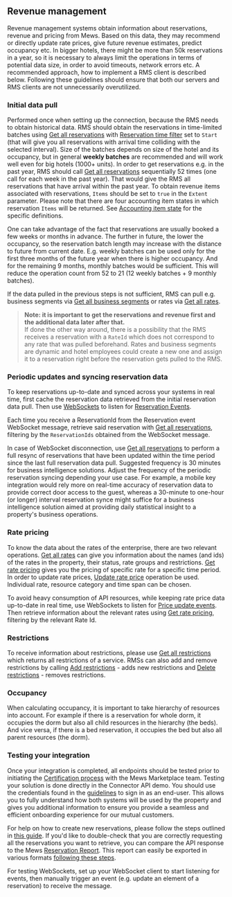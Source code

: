## Revenue management

Revenue management systems obtain information about reservations, revenue and pricing from Mews. Based on this data, they may recommend or directly update rate prices, give future revenue estimates, predict occupancy etc. In bigger hotels, there might be more than 50k reservations in a year, so it is necessary to always limit the operations in terms of potential data size, in order to avoid timeouts, network errors etc. A recommended approach, how to implement a RMS client is described below. Following these guidelines should ensure that both our servers and RMS clients are not unnecessarily overutilized.

### Initial data pull

Performed once when setting up the connection, because the RMS needs to obtain historical data. RMS should obtain the reservations in time-limited batches using [Get all reservations](../operations/reservations.md#get-all-reservations) with [Reservation time filter](../operations/reservations.md#reservation-time-filter) set to `Start` \(that will give you all reservations with arrival time colliding with the selected interval\). Size of the batches depends on size of the hotel and its occupancy, but in general **weekly batches** are recommended and will work well even for big hotels \(1000+ units\). In order to get reservations e.g. in the past year, RMS should call [Get all reservations](../operations/reservations.md#get-all-reservations) sequentially 52 times \(one call for each week in the past year\). That would give the RMS all reservations that have arrival within the past year. To obtain revenue items associated with reservations, `Items` should be set to `true` in the `Extent` parameter. Please note that there are four accounting item states in which reservation `Items` will be returned. See [Accounting item state](../operations/accountingitems.md#accounting-item-state) for the specific definitions.

One can take advantage of the fact that reservations are usually booked a few weeks or months in advance. The further in future, the lower the occupancy, so the reservation batch length may increase with the distance to future from current date. E.g. weekly batches can be used only for the first three months of the future year when there is higher occupancy. And for the remaining 9 months, monthly batches would be sufficient. This will reduce the operation count from 52 to 21 \(12 weekly batches + 9 monthly batches\).

If the data pulled in the previous steps is not sufficient, RMS can pull e.g. business segments via [Get all business segments](../operations/businesssegments.md#get-all-business-segments) or rates via [Get all rates](../operations/rates.md#get-all-rates). 

> **Note: it is important to get the reservations and revenue first and the additional data later after that.**<br/>
> If done the other way around, there is a possibility that the RMS receives a reservation with a `RateId` which does not correspond to any rate that was pulled beforehand. Rates and business segments are dynamic and hotel employees could create a new one and assign it to a reservation right before the reservation gets pulled to the RMS.

### Periodic updates and syncing reservation data

To keep reservations up-to-date and synced across your systems in real time, first cache the reservation data retrieved from the initial reservation data pull. Then use [WebSockets](../websockets/README.md) to listen for [Reservation Events](../websockets/README.md#reservation-event). 

Each time you receive a ReservationId from the Reservation event WebSocket message, retrieve said reservation with [Get all reservations](../operations/reservations.md#get-all-reservations), filtering by the `ReservationIds` obtained from the WebSocket message. 

In case of WebSocket disconnection, use [Get all reservations](../operations/reservations.md#get-all-reservations) to perform a full resync of reservations that have been updated within the time period since the last full reservation data pull. Suggested frequency is 30 minutes for business intelligence solutions. Adjust the frequency of the periodic reservation syncing depending your use case. For example, a mobile key integration would rely more on real-time accuracy of reservation data to provide correct door access to the guest, whereas a 30-minute to one-hour (or longer) interval reservation synce might suffice for a business intelligence solution aimed at providing daily statistical insight to a property's business operations.

### Rate pricing

To know the data about the rates of the enterprise, there are two relevant operations. [Get all rates](../operations/rates.md#get-all-rates) can give you information about the names \(and ids\) of the rates in the property, their status, rate groups and restrictions. [Get rate pricing](../operations/rates.md#get-rate-pricing) gives you the pricing of specific rate for a specific time period. In order to update rate prices, [Update rate price](../operations/rates.md#update-rate-price) operation be used. Individual rate, resource category and time span can be chosen.

To avoid heavy consumption of API resources, while keeping rate price data up-to-date in real time, use WebSockets to listen for [Price update events](../websockets/README.md#price-update-event). Then retrieve information about the relevant rates using [Get rate pricing](../operations/rates.md#get-rate-pricing), filtering by the relevant Rate Id.

### Restrictions

To receive information about restrictions, please use [Get all restrictions](../operations/restrictions.md#get-all-restrictions) which returns all restrictions of a service.
RMSs can also add and remove restrictions by calling [Add restrictions](../operations/restrictions.md#add-restrictions) - adds new restrictions and [Delete restrictions](../operations/restrictions.md#delete-restrictions) - removes restrictions.

### Occupancy

When calculating occupancy, it is important to take hierarchy of resources into account. For example if there is a reservation for whole dorm, it occupies the dorm but also all child resources in the hierarchy \(the beds\). And vice versa, if there is a bed reservation, it occupies the bed but also all parent resources \(the dorm\).

### Testing your integration

Once your integration is completed, all endpoints should be tested prior to initiating the [Certification process](https://help.mews.com/s/article/connector-api-certification-what-to-expect?language=en_US) with the Mews Marketplace team. Testing your solution is done directly in the Connector API demo. You should use the credentials found in the [guidelines](../guidelines) to sign in as an end-user. This allows you to fully understand how both systems will be used by the property and gives you additional information to ensure you provide a seamless and efficient onboarding experience for our mutual customers.

For help on how to create new reservations, please follow the steps outlined in [this guide](https://help.mews.com/s/article/create-a-reservation?language=en_US). If you'd like to double-check that you are correctly requesting all the reservations you want to retrieve, you can compare the API response to the Mews [Reservation Report](https://help.mews.com/s/article/reservation-report?language=en_US). This report can easily be exported in various formats [following these steps](https://help.mews.com/s/article/schedule-report-exports?language=en_US).

For testing WebSockets, set up your WebSocket client to start listening for events, then manually trigger an event (e.g. update an element of a reservation) to receive the message.


